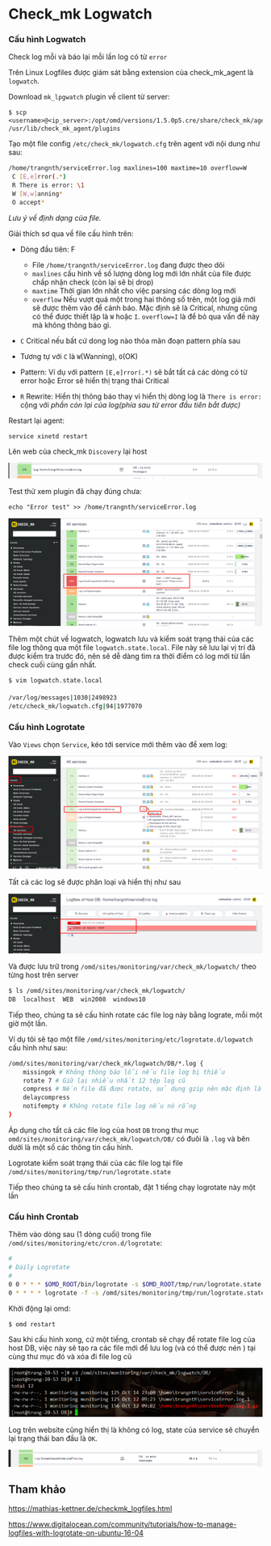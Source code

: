 # Check_mk Logwatch

### Cấu hình Logwatch

Check log mỗi và báo lại mỗi lần log có từ `error`

Trên Linux Logfiles được giám sát bằng extension của check_mk_agent là `logwatch`.

Download `mk_lpgwatch` plugin về client từ server:

	$ scp <username>@<ip_server>:/opt/omd/versions/1.5.0p5.cre/share/check_mk/agents/plugins/mk_logwatch /usr/lib/check_mk_agent/plugins

Tạo một file config `/etc/check_mk/logwatch.cfg` trên agent với nội dung như sau:

```sh
/home/trangnth/serviceError.log maxlines=100 maxtime=10 overflow=W
 C [E,e]rror(.*)
 R There is error: \1
 W [W,w]anning*
 O accept*
```

*Lưu ý về định dạng của file.*

Giải thích sơ qua về file cấu hình trên:

* Dòng đầu tiên: F
	* File `/home/trangnth/serviceError.log`  đang được theo dõi
	* `maxlines` cấu hình về số lượng dòng log mới lớn nhất của file được chấp nhận check (còn lại sẽ bị drop) 
	* `maxtime` Thời gian lớn nhất cho việc parsing các dòng log mới
	* `overflow` Nếu vượt quá một trong hai thông số trên, một log giả mới sẽ được thêm vào để cảnh báo. Mặc định sẽ là Critical, nhưng cũng có thể được thiết lập là `W` hoặc `I`. `overflow=I` là để bỏ qua vấn đề này mà không thông báo gì.

* `C` Critical nếu bất cứ dong log nào thỏa mãn đoạn pattern phía sau
* Tương tự với `C` là `W`(Wanning), `O`(OK)
* Pattern: Ví dụ với pattern `[E,e]rror(.*)` sẽ bắt tất cả các dòng có từ error hoặc Error sẽ hiển thị trạng thái Critical
* `R` Rewrite: Hiển thị thông báo thay vì hiển thị dòng log là `There is error: ` cộng với *phần còn lại của log(phía sau từ error đầu tiên bắt được)*

Restart lại agent:

	service xinetd restart

Lên web của check_mk `Discovery` lại host

<img src="img/23.png">

Test thử xem plugin đã chạy đúng chưa:

	echo "Error test" >> /home/trangnth/serviceError.log

<img src="img/25.png">

Thêm một chút về logwatch, logwatch lưu và kiểm soát trạng thái của các file log thông qua một file `logwatch.state.local`. File này sẽ lưu lại vị trí đã được kiểm tra trước đó, nên sẽ dễ dàng tìm ra thời điểm có log mới từ lần check cuối cùng gần nhất.

```sh
$ vim logwatch.state.local

/var/log/messages|1030|2498923
/etc/check_mk/logwatch.cfg|94|1977070
```

### Cấu hình Logrotate

Vào `Views` chọn `Service`, kéo tới service mới thêm vào để xem log:

<img src="img/24.png">

Tất cả các log sẽ được phân loại và hiển thị như sau

<img src="img/26.png">

Và được lưu trữ trong `/omd/sites/monitoring/var/check_mk/logwatch/` theo từng host trên server 

```sh
$ ls /omd/sites/monitoring/var/check_mk/logwatch/
DB  localhost  WEB  win2008  windows10
```

Tiếp theo, chúng ta sẽ cấu hình rotate các file log này bằng lograte, mỗi một giờ một lần.

Ví dụ tôi sẽ tạo một file `/omd/sites/monitoring/etc/logrotate.d/logwatch` cấu hình như sau:

```sh
/omd/sites/monitoring/var/check_mk/logwatch/DB/*.log {
    missingok # Không thông báo lỗi nếu file log bị thiếu
    rotate 7 # Giữ lại nhiều nhất 12 tệp log cũ
    compress # Nến file đã được rotate, sử dụng gzip nên mặc định là file .gz/
    delaycompress
    notifempty # Không rotate file log nếu nó rỗng
}
```

Áp dụng cho tất cả các file log của host `DB` trong thư mục `omd/sites/monitoring/var/check_mk/logwatch/DB/` có đuôi là `.log` và bên dưới là một số các thông tin cấu hình.

Logrotate kiểm soát trạng thái của các file log tại file `/omd/sites/monitoring/tmp/run/logrotate.state`

Tiếp theo chúng ta sẽ cấu hình crontab, đặt 1 tiếng chạy logrotate này một lần


### Cấu hình Crontab

Thêm vào dòng sau (1 dòng cuối) trong file `/omd/sites/monitoring/etc/cron.d/logrotate`:

```sh
#
# Daily Logrotate
#
0 0 * * * $OMD_ROOT/bin/logrotate -s $OMD_ROOT/tmp/run/logrotate.state $OMD_ROOT/etc/logrotate.conf >/dev/null 2>&1
0 * * * * logrotate -f -s /omd/sites/monitoring/tmp/run/logrotate.state /omd/sites/monitoring/etc/logrotate.d/logwatch > /dev/null 2>&1
```

Khởi động lại omd:

	$ omd restart 

Sau khi cấu hình xong, cứ một tiếng, crontab sẽ chạy để rotate file log của host DB, việc này sẽ tạo ra các file mới để lưu log (và có thể được nén ) tại cùng thư mục đó và xóa đi file log cũ

<img src="img/27.png">

Log trên website cũng hiển thị là không có log, state của service sẽ chuyển lại trạng thái ban đầu là `OK`.

<img src="img/28.png">


## Tham khảo

https://mathias-kettner.de/checkmk_logfiles.html

https://www.digitalocean.com/community/tutorials/how-to-manage-logfiles-with-logrotate-on-ubuntu-16-04